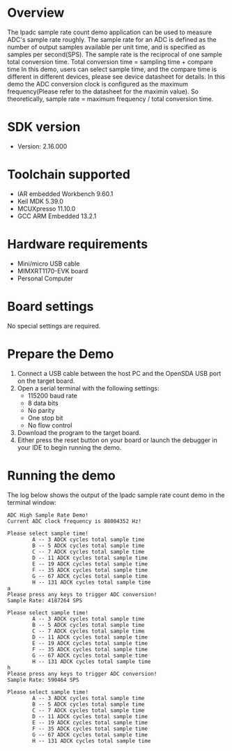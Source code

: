 Overview
========
The lpadc sample rate count demo application can be used to measure ADC's sample rate roughly. The sample rate
for an ADC is defined as the number of output samples available per unit time, and is specified as samples per
second(SPS).
The sample rate is the reciprocal of one sample total conversion time. Total conversion time = sampling time + compare time
In this demo, users can select sample time, and the compare time is different in different devices, please see device datasheet
for details.
In this demo the ADC conversion clock is configured as the maximum frequency(Please refer to the datasheet for the
maximin value). So theoretically, sample rate = maximum frequency / total conversion time.


SDK version
===========
- Version: 2.16.000

Toolchain supported
===================
- IAR embedded Workbench  9.60.1
- Keil MDK  5.39.0
- MCUXpresso  11.10.0
- GCC ARM Embedded  13.2.1

Hardware requirements
=====================
- Mini/micro USB cable
- MIMXRT1170-EVK board
- Personal Computer

Board settings
==============
No special settings are required.

Prepare the Demo
================
1.  Connect a USB cable between the host PC and the OpenSDA USB port on the target board. 
2.  Open a serial terminal with the following settings:
    - 115200 baud rate
    - 8 data bits
    - No parity
    - One stop bit
    - No flow control
3.  Download the program to the target board.
4.  Either press the reset button on your board or launch the debugger in your IDE to begin running the demo.

Running the demo
================
The log below shows the output of the lpadc sample rate count demo in the terminal window:
~~~~~~~~~~~~~~~~~~~~~~~~~~~~~~~~~~~
ADC High Sample Rate Demo!
Current ADC clock frequency is 88004352 Hz!

Please select sample time!
        A -- 3 ADCK cycles total sample time
        B -- 5 ADCK cycles total sample time
        C -- 7 ADCK cycles total sample time
        D -- 11 ADCK cycles total sample time
        E -- 19 ADCK cycles total sample time
        F -- 35 ADCK cycles total sample time
        G -- 67 ADCK cycles total sample time
        H -- 131 ADCK cycles total sample time
a
Please press any keys to trigger ADC conversion!
Sample Rate: 4187264 SPS

Please select sample time!
        A -- 3 ADCK cycles total sample time
        B -- 5 ADCK cycles total sample time
        C -- 7 ADCK cycles total sample time
        D -- 11 ADCK cycles total sample time
        E -- 19 ADCK cycles total sample time
        F -- 35 ADCK cycles total sample time
        G -- 67 ADCK cycles total sample time
        H -- 131 ADCK cycles total sample time
h
Please press any keys to trigger ADC conversion!
Sample Rate: 590464 SPS

Please select sample time!
        A -- 3 ADCK cycles total sample time
        B -- 5 ADCK cycles total sample time
        C -- 7 ADCK cycles total sample time
        D -- 11 ADCK cycles total sample time
        E -- 19 ADCK cycles total sample time
        F -- 35 ADCK cycles total sample time
        G -- 67 ADCK cycles total sample time
        H -- 131 ADCK cycles total sample time

~~~~~~~~~~~~~~~~~~~~~~~~~~~~~~~~~~~
